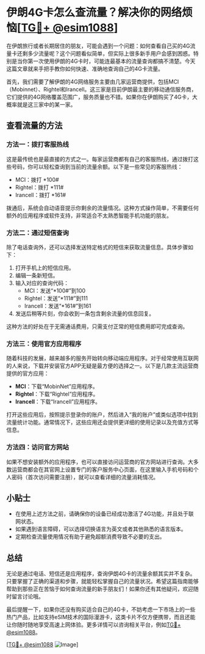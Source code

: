 # 伊朗4G卡怎么查流量？解决你的网络烦恼[[TG💪+ @esim1088](https://t.me/s/esim1088)]

在伊朗旅行或者长期居住的朋友，可能会遇到一个问题：如何查看自己买的4G流量卡还剩多少流量呢？这个问题看似简单，但实际上很多新手用户会感到困惑。特别是当你第一次使用伊朗的4G卡时，可能连最基本的流量查询都搞不清楚。今天这篇文章就来手把手教你如何快速、准确地查询自己的4G卡流量。

首先，我们需要了解伊朗的4G网络服务主要由几家运营商提供，包括MCI（Mobinnet）、Rightel和Irancell。这三家是目前伊朗最主要的移动通信服务商，它们提供的4G网络覆盖范围广，服务质量也不错。如果你在伊朗购买了4G卡，大概率就是这三家中的某一家。

## 查看流量的方法

### 方法一：拨打客服热线

这是最传统也是最直接的方式之一。每家运营商都有自己的客服热线，通过拨打这些号码，你可以轻松查询到当前的流量余额。以下是一些常见的客服热线：

- MCI：拨打 *100#
- Rightel：拨打 *111#
- Irancell：拨打 *161#

拨通后，系统会自动语音提示你剩余的流量情况。这种方式操作简单，不需要任何额外的应用程序或软件支持，非常适合不太熟悉智能手机功能的朋友。

### 方法二：通过短信查询

除了电话查询外，还可以选择发送特定格式的短信来获取流量信息。具体步骤如下：

1. 打开手机上的短信应用。
2. 编辑一条新短信。
3. 输入对应的查询代码：
   - MCI：发送“*100#”到100
   - Rightel：发送“*111#”到111
   - Irancell：发送“*161#”到161
4. 发送后稍等片刻，你会收到一条包含剩余流量的信息回复。

这种方法的好处在于无需通话费用，只需支付正常的短信费用即可完成查询。

### 方法三：使用官方应用程序

随着科技的发展，越来越多的服务开始转向移动端应用程序。对于经常使用互联网的人来说，下载并安装官方APP无疑是最方便的选择之一。以下是几款主流运营商提供的官方应用：

- **MCI**：下载“MobinNet”应用程序。
- **Rightel**：下载“Rightel”应用程序。
- **Irancell**：下载“Irancell”应用程序。

打开这些应用后，按照提示登录你的账户，然后进入“我的账户”或类似选项中找到流量统计功能。通常情况下，这些应用还会提供更详细的使用记录以及充值方式等信息。

### 方法四：访问官方网站

如果不想安装额外的应用程序，也可以直接访问运营商的官方网站进行查询。大多数运营商都会在其官网上设置专门的客户服务中心页面，在这里输入手机号码和个人密码（首次访问需要注册），就可以查看详细的流量消耗情况。

## 小贴士

- 在使用上述方法之前，请确保你的设备已经成功激活了4G功能，并且处于联网状态。
- 如果遇到语言障碍，可以选择切换语言为英文或者其他熟悉的语言版本。
- 定期检查流量使用情况有助于避免超额消费导致不必要的支出。

## 总结

无论是通过电话、短信还是应用程序，查询伊朗4G卡的流量余额其实并不复杂。只要掌握了正确的渠道和步骤，就能轻松掌握自己的流量状况。希望这篇指南能够帮助到那些正在苦恼于如何查询流量的新手朋友们！如果你还有其他疑问，欢迎随时留言讨论哦。

最后提醒一下，如果你还没有购买适合自己的4G卡，不妨考虑一下市场上的一些热门产品，比如支持eSIM技术的国际漫游卡，这类卡片不仅方便携带，而且还能让你随时随地享受高速上网体验。更多详情可以咨询相关平台，例如[TG💪+ @esim1088](https://t.me/s/esim1088)。

[[TG💪+ @esim1088](https://t.me/s/esim1088) ![Image](https://i.postimg.cc/4NQfJmqS/Snipaste-2025-05-13-00-14-12.png)]